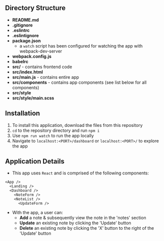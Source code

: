 
## Directory Structure
* **README.md**
* **.gitignore**
* **.eslintrc**
* **.eslintignore**
* **package.json**
  * a `watch` script has been configured for watching the app with webpack-dev-server
* **webpack.config.js**
* **babelrc**
* **src/** - contains frontend code
* **src/index.html**
* **src/main.js** - contains entire app
* **src/components** - contains app components (see list below for all components)
* **src/style**
* **src/style/main.scss**

## Installation
1. To install this application, download the files from this repository
2. `cd` to the repository directory and run `npm i`
3. Use `npm run watch` to run the app locally
4. Navigate to `localhost:<PORT>/dashboard` or `localhost:<PORT>/` to explore the app

## Application Details
* This app uses `React` and is comprised of the following components:
```
<App />
  <Landing />
  <Dashboard />
    <NoteForm />
    <NoteList />
      <UpdateForm />
```
* With the app, a user can:
  * **Add** a note & subsequently view the note in the 'notes' section
  * **Update** an existing note by clicking the 'Update' button
  * **Delete** an existing note by clicking the 'X' button to the right of the 'Update' button
